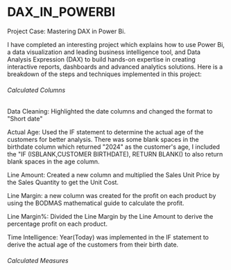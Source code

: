 # DAX_IN_POWERBI

Project Case: Mastering DAX in Power Bi.

I have completed an interesting project which explains how to use Power Bi, a data visualization and leading business intelligence tool, and Data Analysis Expression (DAX) to build hands-on expertise in creating interactive reports, dashboards and advanced analytics solutions.
Here is a breakdown of the steps and techniques implemented in this project:

###### Calculated Columns

Data Cleaning:
Highlighted the date columns and changed the format to "Short date"

Actual Age:
Used the IF statement to determine the actual age of the customers for better analysis.
There was some blank spaces in the birthdate column which returned "2024" as the customer's age, I included the "IF (ISBLANK,CUSTOMER BIRTHDATE), RETURN BLANK() to also return blank spaces in the age column.

Line Amount:
Created a new column and multiplied the Sales Unit Price by the Sales Quantity to get the Unit Cost.

Line Margin:
a new column was created for the profit on each product by using the BODMAS mathematical guide to calculate the profit.

Line Margin%:
Divided the Line Margin by the Line Amount to derive the percentage profit on each product.

Time Intelligence:
Year(Today) was implemented in the IF statement to derive the actual age of the customers from their birth date.

###### Calculated Measures
